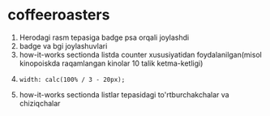 # coffeeroasters

1. Herodagi rasm tepasiga badge psa orqali joylashdi
2. badge va bgi joylashuvlari
3. how-it-works sectionda listda counter xususiyatidan foydalanilgan(misol kinopoiskda raqamlangan kinolar 10 talik ketma-ketligi)
4.     width: calc(100% / 3 - 20px);
5. how-it-works sectionda listlar tepasidagi to'rtburchakchalar va chiziqchalar
